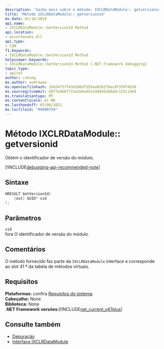 ```yaml
---
description: 'Saiba mais sobre o método: IXCLRDataModule:: getversionid'
title: 'Método IXCLRDataModule:: getversionid'
ms.date: 01/16/2019
api.name:
- IXCLRDataModule::GetVersionId Method
api.location:
- mscordacwks.dll
api.type:
- COM
f1.keywords:
- IXCLRDataModule::GetVersionId Method
helpviewer.keywords:
- IXCLRDataModule::GetVersionId Method [.NET Framework debugging]
topic_type:
- apiref
author: cshung
ms.author: andrewau
ms.openlocfilehash: 1b924757f43d106df555ea028270ac873f8f4558
ms.sourcegitcommit: ddf7edb67715a5b9a45e3dd44536dabc153c1de0
ms.translationtype: MT
ms.contentlocale: pt-BR
ms.lasthandoff: 02/06/2021
ms.locfileid: "99800754"
---
```

# <a name="ixclrdatamodulegetversionid-method"></a>Método IXCLRDataModule:: getversionid

Obtém o identificador de versão do módulo.

[!INCLUDE[debugging-api-recommended-note](../../../../includes/debugging-api-recommended-note.md)]

## <a name="syntax"></a>Sintaxe

```cpp
HRESULT GetVersionId(
    [out] GUID* vid
);
```

## <a name="parameters"></a>Parâmetros

`vid`\
fora O identificador de versão do módulo.

## <a name="remarks"></a>Comentários

O método fornecido faz parte da `IXCLRDataModule` interface e corresponde ao slot 41 ª da tabela de métodos virtuais.

## <a name="requirements"></a>Requisitos

**Plataformas:** confira [Requisitos do sistema](../../get-started/system-requirements.md).  
**Cabeçalho:** None  
**Biblioteca:** None  
**.NET Framework versões:**[!INCLUDE[net_current_v47plus](../../../../includes/net-current-v47plus.md)]  

## <a name="see-also"></a>Consulte também

- [Depuração](index.md)
- [Interface IXCLRDataModule](ixclrdatamodule-interface.md)
